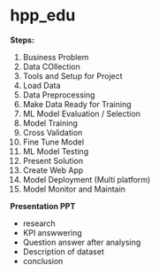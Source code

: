# hpp_edu


**Steps:**
1. Business Problem
2. Data COllection
3. Tools and Setup for Project
4. Load Data
5. Data Preprocessing
6. Make Data Ready for Training
7. ML Model Evaluation / Selection
8. Model Training
9. Cross Validation
10. Fine Tune Model
11. ML Model Testing
12. Present Solution
13. Create Web App
14. Model Deployment (Multi platform)
15. Model Monitor and Maintain

**Presentation PPT**
- research
- KPI answwering
- Question answer after analysing
- Description of dataset
- conclusion
